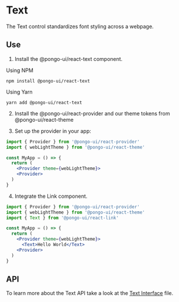 # Text

The Text control standardizes font styling across a webpage.

## Use

1. Install the @pongo-ui/react-text component.

Using NPM

```
npm install @pongo-ui/react-text
```

Using Yarn

```
yarn add @pongo-ui/react-text
```

2. Install the @pongo-ui/react-provider and our theme tokens from @pongo-ui/react-theme

3. Set up the provider in your app:

```jsx
import { Provider } from '@pongo-ui/react-provider'
import { webLightTheme } from '@pongo-ui/react-theme'

const MyApp = () => {
  return (
    <Provider theme={webLightTheme}>
    <Provider>
  )
}
```

4. Integrate the Link component.

```jsx
import { Provider } from '@pongo-ui/react-provider'
import { webLightTheme } from '@pongo-ui/react-theme'
import { Text } from '@pongo-ui/react-link'

const MyApp = () => {
  return (
    <Provider theme={webLightTheme}>
      <Text>Hello World</Text>
    <Provider>
  )
}
```

## API

To learn more about the Text API take a look at the [Text Interface](src/components/Text/Text.types.ts) file.
